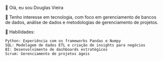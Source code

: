 👋 Olá, eu sou Douglas Vieira

👀 Tenho interesse em tecnologia, com foco em gerenciamento de bancos de dados, análise de dados e metodologias de gerenciamento de projetos.

💼 Habilidades:

    Python: Experiência com os frameworks Pandas e Numpy
    SQL: Modelagem de dados ETL e criação de insights para negócios
    BI: Desenvolvimento de dashboards estratégicos
    Scrum: Gerenciamento de projetos ágeis
